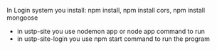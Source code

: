 In Login system you install: npm install, npm install cors, npm install mongoose

- in ustp-site you use nodemon app or node app command to run
- in ustp-site-login you use npm start command to run the program
